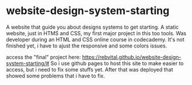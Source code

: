 # website-design-system-starting
 A website that guide you about designs systems to get starting.
 A static website, just in HTMS and CSS, my first major project in this too tools. 
 Was developer during an HTML and CSS online course in codecademy.
 It's not finished yet, i have to ajust the responsive and some colors issues.

access the "final" project here: https://rebvital.github.io/website-design-system-starting/#
So i use github pages to host this site to make easier to access, but i need to fix some stuffs yet.
After that was deployed that showed some problems that i have to fix.
